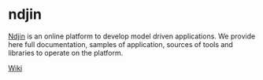 # ndjin #

[Ndjin](http://ndjin.net) is an online platform to develop model driven applications.
We provide here full documentation, samples of application, sources of tools and libraries to operate on the platform.

[Wiki](https://github.com/Softinnov/ndjin-docs/wiki)

